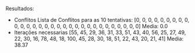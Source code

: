 Resultados:
- Conflitos
  Lista de Conflitos para as 10 tentativas:
  [0, 0, 0, 0, 0, 0, 0, 0, 0, 0, 0, 0, 0, 0, 0, 0, 0, 0, 0, 0, 0, 0, 0, 0, 0, 0, 0, 0, 0, 0]
  Media: 0.0
- Iterações necessarias
  [55, 45, 29, 36, 31, 33, 51, 43, 40, 56, 25, 27, 49, 22, 30, 16, 78, 48, 18, 100, 45, 28, 30, 18, 51, 22, 43, 20, 21, 41]
  Media: 38.37
